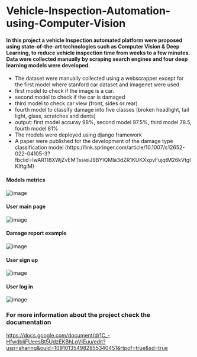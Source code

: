 # Vehicle-Inspection-Automation-using-Computer-Vision
#### In this project a vehicle Inspection automated platform were proposed using state-of-the-art technologies such as Computer Vision & Deep Learning, to reduce vehicle inspection time from weeks to a few minutes. Data were collected manually by scraping search engines and four deep learning models were developed.

<ul>
<li>The dataset were manually collected using a webscrapper except for the first model where stanford car dataset and imagenet were used</li>
<li>first model to check if the image is a car.
</li>
<li>second model to check if the car is damaged</li>
<li>third model to check car view (front, sides or rear)</li>
<li>fourth model to classify damage into five classes (broken headlight, tail
light, glass, scratches and dents)</li>
<li>output: first model accuray 98%, second model 97.5%, third model
78.5, fourth model 81%</li>
  <li> The models were deployed using django framework</li>
 <li> A paper were published for the development of the damage type classification model 
  (https://link.springer.com/article/10.1007/s12652-022-04105-3?fbclid=IwAR118XWjZvEMTssieiJ9BYIQMIa3dZR1KUKXxpvFujqtM26kVtgIKIftgiM)</li>

</ul>

#### Models metrics
![image](https://drive.google.com/uc?export=view&id=11g6NUHRJIYx7VzFRFZyCxarLyQgb3zIS)

#### User main page
![image](https://drive.google.com/uc?export=view&id=1_ZHgMMsGj99638FTXmDscfBrZoDk5TcK)

#### Damage report example
![image](https://drive.google.com/uc?export=view&id=138eMLql_vmPl7g7giQPhN69qihLv9FLy)

#### User sign up
![image](https://drive.google.com/uc?export=view&id=16HvtnCg3DFJ2slLl6Xx9zzX4-GrFKpev)

#### User log in
![image](https://drive.google.com/uc?export=view&id=1t-RK0Qf5c04MIxIuOs8v0P5JnBY2rTu1)

### For more information about the project check the documentation
https://docs.google.com/document/d/1C_-HfwdbljFUeesBt5UdzEKBhLgVIEuu/edit?usp=sharing&ouid=109101354982855340451&rtpof=true&sd=true
